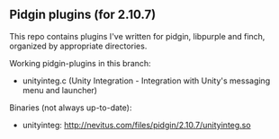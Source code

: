 Pidgin plugins (for 2.10.7)
---------------------------

This repo contains plugins I've written for pidgin, libpurple and finch,
organized by appropriate directories.

Working pidgin-plugins in this branch:
- unityinteg.c (Unity Integration - Integration with Unity's messaging menu and launcher)

Binaries (not always up-to-date):
- unityinteg: http://nevitus.com/files/pidgin/2.10.7/unityinteg.so

